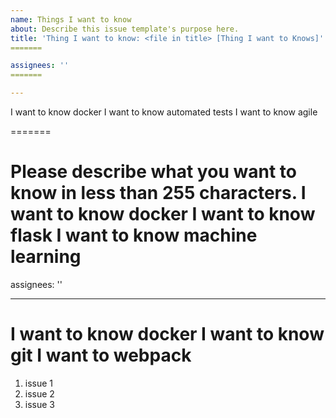 ```yaml
---
name: Things I want to know
about: Describe this issue template's purpose here.
title: 'Thing I want to know: <file in title> [Thing I want to Knows]'
=======

assignees: ''
=======

---
```

I want to know docker
I want to know automated tests 
I want to know agile 

=======

Please describe what you want to know in less than 255 characters.
I want to know docker
I want to know flask
I want to know machine learning
=======

assignees: ''

---

I want to know docker
I want to know git
I want to webpack
=======
1. issue 1
2. issue 2
3. issue 3
